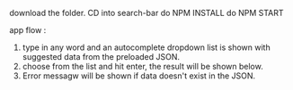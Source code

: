 download the folder. 
CD into search-bar
do NPM INSTALL
do NPM START


app flow : 
1. type in any word and an autocomplete dropdown list is shown with suggested data from the preloaded JSON. 
2. choose from the list and hit enter, the result will be shown below. 
3. Error messagw will be shown if data doesn't exist in the JSON. 


